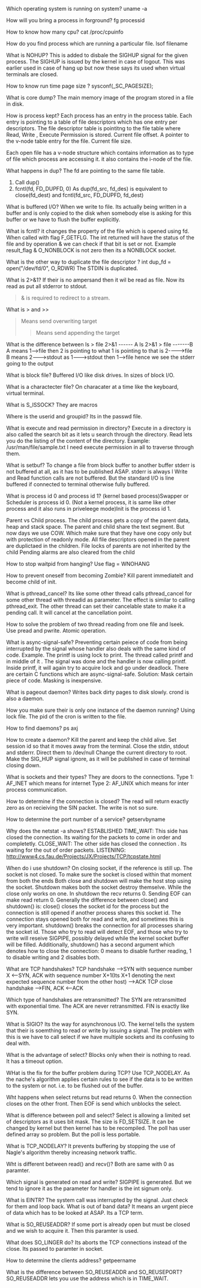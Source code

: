 Which operating system is running on system?
uname -a

How will you bring a process in forground?
fg processid

How to know how many cpu?
cat /proc/cpuinfo

How do you find process which are running a particular file.
lsof filename

What is NOHUP?
This is added to disbale the SIGHUP signal for the given process.
The SIGHUP is issued by the kernel in case of logout. This was earlier used in case of hang up but now these says its used when virtual terminals are closed. 

How to know run time page size ?
sysconf(_SC_PAGESIZE);

What is core dump?
The main memory image of the program stored in a file in disk.

How is process kept?
Each process has an entry in the process table. Each entry is pointing to a table of file descriptors which has one entry per descriptors. The file descriptor table is pointitng to the file table where
 Read, Write , Execute Permission is stored. Current file offset. A pointer to the v-node table entry for the file. Current file size.

 Each open file has a v-node structure which contains information as to type of file which process are accessing it. it also contains the i-node of the file. 

What happens in dup?
The fd are pointing to the same file table.
1. Call dup()
2. fcntl(fd, FD_DUPFD, 0)
As dup(fd_src, fd_des) is equivalent to close(fd_dest) and fcntl(fd_src, FD_DUPFD, fd_dest)

What is buffered I/O?
When we write to file. Its actually being written in a buffer and is only copied to the disk when somebody else is asking for this buffer or we have to flush the buffer explicitly.

What is fcntl?
it changes the property of the file which is opened using fd.
When called with flag F_GETFLG. The int returned will have the status of the file and by operation & we can check if that bit is set or not. 
Example result_flag & O_NONBLOCK is not zero then its a NONBLOCK socket.

What is the other way to duplicate the file descriptor ?
int dup_fd = open("/dev/fd/0", O_RDWR)
The STDIN is duplicated.

What is 2>&1?
If their is no ampersand then it wil be read as file. 
Now its read as put all stderror to stdout.
>& is required to redirect to a stream.

What is > and >>
> Means send overwriting target
>> Means send appending the target

What is the difference between 
ls > file 2>&1 ------ A
ls 2>&1 > file -------B
A means 1-->file then 2 is pointing to what 1 is pointing to that is 2---->file
B means 2--->stdout as 1--->stdout then 1-->file
hence we see the stderr going to the output

What is block file?
Buffered I/O like disk drives.
In sizes of block I/O.

What is a charactecter file?
On characater at a time like the keyboard, virtual terminal.

What is S_ISSOCK?
They are macros

Where is the userid and groupid?
Its in the passwd file.

What is execute and read permission in directory?
Execute in a directory is also called the search bit as it lets u search through the directory.
Read lets you do the listing of the content of the directory.
Example: /usr/man/file/sample.txt
         I need execute permission in all to traverse through them.

What is setbuf?
To change a file from block buffer to another buffer
stderr is not buffered at all, as it has to be published ASAP.
stderr is always l
Write and Read function calls are not buffered. But the standard I/O is line buffered if connected to terminal otherwise
fully buffered.


What is process id 0 and process id 1?
(kernel based process)Swapper or Scheduler is process id 0.
(Not a kernel process, it is same like other process and it also runs in priveleege mode)Init is the process id 1.

Parent vs Child process.
The child process gets a copy of the parent data, heap and stack space. The parent and child share the text segment.
But now days we use COW. Which make sure that they have one copy only but with protection of readonly mode.
All file descriptors opened in the parent are duplictaed in the children.
File locks of parents are not inherited by the child
Pending alarms are also cleared from the child

How to stop waitpid from hanging?
Use flag = WNOHANG

How to prevent oneself from becoming Zombie?
Kill parent immediatelt and become child of init.

What is pthread_cancel?
Its like some other thread calls pthread_cancel for some other thread with threadid as parameter.
The effect is similar to calling pthread_exit.
The other thread can set their cancelable state to make it a pending call.
It will cancel at the cancellation point.

How to solve the problem of two thread reading from one file and lseek.
Use pread and pwrite. Atomic operation.

What is async-signal-safe?
Preventing certain peiece of code from being interrupted by the signal whose handler also deals with the same kind of code.
Example. The printf is using lock to print.
         The thread called printf and in middle of it .
         The signal was done and the handler is now calling printf.
         Inside printf, it will again try to acquire lock and go under deadlock.
         There are certain C functions which are async-signal-safe.
Solution: Mask certain piece of code. Masking is inexpensive.

What is pageout daemon?
Writes back dirty pages to disk slowly.
crond is also a daemon.

How you make sure their is only one instance of the daemon running?
Using lock file.
The pid of the cron is written to the file.

How to find daemons?
ps axj

How to create a daemon?
Kill the parent and keep the child alive.
Set session id so that it moves away from the terminal.
Close the stdin, stdout and stderrr.
Direct them to /dev/null
Change the current directory to root.
Make the SIG_HUP signal ignore, as it will be published in case of terminal closing down.

What is sockets and their types?
They are doors to the connections.
Type 1: AF_INET which means for internet
Type 2: AF_UNIX which means for inter process communication.

How to determine if the connection is closed?
The read will return exactly zero as on recieiving the SIN packet.
The write is not so sure.

How to determine the port number of a service?
getservbyname

Why does the netstat -a shows?
ESTABLISHED
TIME_WAIT: This side has closed the connection. Its waiting for the packets to come in order and completetly.
CLOSE_WAIT: The other side has closed the connection . Its waiting for the out of order packets.
LISTENING:
http://www4.cs.fau.de/Projects/JX/Projects/TCP/tcpstate.html

When do i use shutdown?
On closing socket, if the reference is still up. The socket is not closed. To make sure the socket is closed within that moment from both the ends
Both close and shutdown will make the host stop using the socket.
Shutdown makes both the socket destroy themselve. While the close only works on one.
In shutdown the recv returns 0.
Sending EOF can make read return 0.
  Generally the difference between close() and shutdown() is: close()
  closes the socket id for the process but the connection is still
  opened if another process shares this socket id.  The connection stays
  opened both for read and write, and sometimes this is very important.
  shutdown() breaks the connection for all processes sharing the socket
  id.  Those who try to read will detect EOF, and those who try to write
  will reseive SIGPIPE, possibly delayed while the kernel socket buffer
  will be filled.  Additionally, shutdown() has a second argument which
  denotes how to close the connection: 0 means to disable further
  reading, 1 to disable writing and 2 disables both.

What are TCP handshakes?
TCP handshake
-->SYN with sequence number X
<--SYN, ACK with sequence number X+1(Its X+1 denoting the next expected sequence number from the other host)
-->ACK
TCP close handshake
-->FIN, ACK
<--ACK

Which type of handshakes are retransmitted?
The SYN are retransmitted with exponential time.
The ACK are never retransmitted.
FIN is exactly like SYN.

What is SIGIO?
Its the way for asynchronous I/O.
The kernel tells the system that their is soemthing to read or write by issuing a signal. The problem with this is we have to call select if we have multiple sockets and its confusing to deal with.

What is the advantage of select?
Blocks only when their is nothing to read.
It has a timeout option.

WHat is the fix for the buffer problem during TCP?
Use TCP_NODELAY. As the nache's algorithm applies certain rules to see if the data is to be written to the system or not. i.e. to be flushed out of the buffer.

Wht happens when select returns but read returns 0.
When the connection closes on the other front. Then EOF is send which unblocks the select.

What is difference between poll and select?
Select is allowing a limited set of descriptors as it uses bit mask. The size is FD_SETSIZE. It can be changed by kernel but then kernel has to be recompiled.
The poll has user defined array so problem. But the poll is less portable.

What is TCP_NODELAY?
It prevents buffering by stopping the use of Nagle's algorithm thereby increasing network traffic.

Wht is different between read() and recv()?
Both are same with 0 as paramter.

Which signal is generated on read and write?
SIGPIPE is generated. But we tend to ignore it as the parameter for handler is the int signum only.

What is EINTR?
The system call was interrupted by the signal. Just check for them and loop back.
What is out of band data?
It means an urgent piece of data which has to be looked at ASAP. Its a TCP term.

What is SO_REUSEADDR?
If some port is already open but must be closed and we wish to acquire it. Then this paramter is used.

What does SO_LINGER do?
Its aborts the TCP connections instead of the close. Its passed to paramter in socket.

How to determine the clients address?
getpeername

What is the difference between SO_REUSEADDR and SO_REUSEPORT?
SO_REUSEADDR lets you use the address which is in TIME_WAIT.

